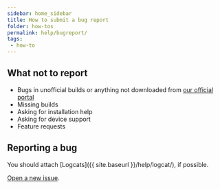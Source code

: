 ```yaml
---
sidebar: home_sidebar
title: How to submit a bug report
folder: how-tos
permalink: help/bugreport/
tags:
 - how-to
---
```


## What not to report
  - Bugs in unofficial builds or anything not downloaded from [our official portal](https://sourceforge.net/projects/xperience-aosp/files/)
  - Missing builds
  - Asking for installation help
  - Asking for device support
  - Feature requests

## Reporting a bug

You should attach [Logcats]({{ site.baseurl }}/help/logcat/), if possible.

[Open a new issue](https://github.com/TheXPerienceProject/android-issues).
